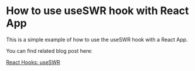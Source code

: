 # How to use useSWR hook with React App

This is a simple example of how to use the useSWR hook with a React App.

You can find related blog post here:

[React Hooks: useSWR](https://medium.com/@alikaraarslan/veri-%C3%A7ekmenin-yeni-trendi-useswr-924bbddc457d)
